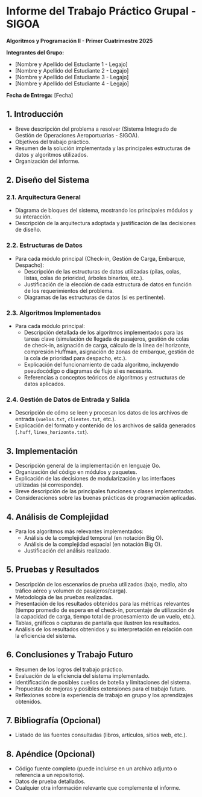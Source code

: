 # Informe del Trabajo Práctico Grupal - SIGOA

**Algoritmos y Programación II - Primer Cuatrimestre 2025**

**Integrantes del Grupo:**
- [Nombre y Apellido del Estudiante 1 - Legajo]
- [Nombre y Apellido del Estudiante 2 - Legajo]
- [Nombre y Apellido del Estudiante 3 - Legajo]
- [Nombre y Apellido del Estudiante 4 - Legajo]

**Fecha de Entrega:** [Fecha]

## 1. Introducción

- Breve descripción del problema a resolver (Sistema Integrado de Gestión de Operaciones Aeroportuarias - SIGOA).
- Objetivos del trabajo práctico.
- Resumen de la solución implementada y las principales estructuras de datos y algoritmos utilizados.
- Organización del informe.

## 2. Diseño del Sistema

### 2.1. Arquitectura General

- Diagrama de bloques del sistema, mostrando los principales módulos y su interacción.
- Descripción de la arquitectura adoptada y justificación de las decisiones de diseño.

### 2.2. Estructuras de Datos

- Para cada módulo principal (Check-in, Gestión de Carga, Embarque, Despacho):
    - Descripción de las estructuras de datos utilizadas (pilas, colas, listas, colas de prioridad, árboles binarios, etc.).
    - Justificación de la elección de cada estructura de datos en función de los requerimientos del problema.
    - Diagramas de las estructuras de datos (si es pertinente).

### 2.3. Algoritmos Implementados

- Para cada módulo principal:
    - Descripción detallada de los algoritmos implementados para las tareas clave (simulación de llegada de pasajeros, gestión de colas de check-in, asignación de carga, cálculo de la línea del horizonte, compresión Huffman, asignación de zonas de embarque, gestión de la cola de prioridad para despacho, etc.).
    - Explicación del funcionamiento de cada algoritmo, incluyendo pseudocódigo o diagramas de flujo si es necesario.
    - Referencias a conceptos teóricos de algoritmos y estructuras de datos aplicados.

### 2.4. Gestión de Datos de Entrada y Salida

- Descripción de cómo se leen y procesan los datos de los archivos de entrada (`vuelos.txt`, `clientes.txt`, etc.).
- Explicación del formato y contenido de los archivos de salida generados (`.huff`, `linea_horizonte.txt`).

## 3. Implementación

- Descripción general de la implementación en lenguaje Go.
- Organización del código en módulos y paquetes.
- Explicación de las decisiones de modularización y las interfaces utilizadas (si corresponde).
- Breve descripción de las principales funciones y clases implementadas.
- Consideraciones sobre las buenas prácticas de programación aplicadas.

## 4. Análisis de Complejidad

- Para los algoritmos más relevantes implementados:
    - Análisis de la complejidad temporal (en notación Big O).
    - Análisis de la complejidad espacial (en notación Big O).
    - Justificación del análisis realizado.

## 5. Pruebas y Resultados

- Descripción de los escenarios de prueba utilizados (bajo, medio, alto tráfico aéreo y volumen de pasajeros/carga).
- Metodología de las pruebas realizadas.
- Presentación de los resultados obtenidos para las métricas relevantes (tiempo promedio de espera en el check-in, porcentaje de utilización de la capacidad de carga, tiempo total de procesamiento de un vuelo, etc.).
- Tablas, gráficos o capturas de pantalla que ilustren los resultados.
- Análisis de los resultados obtenidos y su interpretación en relación con la eficiencia del sistema.

## 6. Conclusiones y Trabajo Futuro

- Resumen de los logros del trabajo práctico.
- Evaluación de la eficiencia del sistema implementado.
- Identificación de posibles cuellos de botella y limitaciones del sistema.
- Propuestas de mejoras y posibles extensiones para el trabajo futuro.
- Reflexiones sobre la experiencia de trabajo en grupo y los aprendizajes obtenidos.

## 7. Bibliografía (Opcional)

- Listado de las fuentes consultadas (libros, artículos, sitios web, etc.).

## 8. Apéndice (Opcional)

- Código fuente completo (puede incluirse en un archivo adjunto o referencia a un repositorio).
- Datos de prueba detallados.
- Cualquier otra información relevante que complemente el informe.
